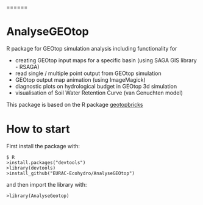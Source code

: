 
======
# AnalyseGEOtop
R package for GEOtop simulation analysis including functionality for
* creating GEOtop input maps for a specific basin (using SAGA GIS library - RSAGA)
* read single / multiple point output from GEOtop simulation
* GEOtop output map animation (using ImageMagick)
* diagnostic plots on hydrological budget in GEOtop 3d simulation
* visualisation of Soil Water Retention Curve (van Genuchten model)

This package is based on the R package [geotopbricks](https://github.com/ecor/geotopbricks)

# How to start

First install the package with:

```
$ R
>install.packages("devtools")
>library(devtools)
>install_github("EURAC-Ecohydro/AnalyseGEOtop")
```

and then import the library with:

```
>library(AnalyseGeotop)
```

